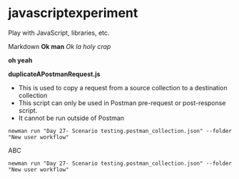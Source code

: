 # javascriptexperiment
Play with JavaScript, libraries, etc.

Markdown
**Ok man**
*Ok la*
_holy crap_


__oh yeah__  

**duplicateAPostmanRequest.js**  
- This is used to copy a request from a source collection to a destination collection
- This script can only be used in Postman pre-request or post-response script.
- It cannot be run outside of Postman

```
newman run "Day 27- Scenario testing.postman_collection.json" --folder "New user workflow"
```

ABC

<pre><code>newman run "Day 27- Scenario testing.postman_collection.json" --folder "New user workflow"</code></pre>


